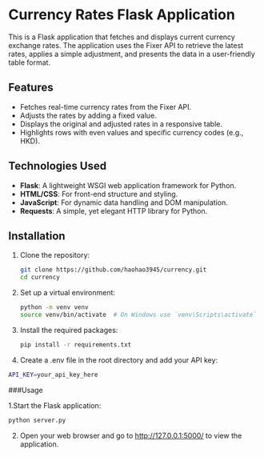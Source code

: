 # Currency Rates Flask Application

This is a Flask application that fetches and displays current currency exchange rates. The application uses the Fixer API to retrieve the latest rates, applies a simple adjustment, and presents the data in a user-friendly table format.

## Features

- Fetches real-time currency rates from the Fixer API.
- Adjusts the rates by adding a fixed value.
- Displays the original and adjusted rates in a responsive table.
- Highlights rows with even values and specific currency codes (e.g., HKD).

## Technologies Used

- **Flask**: A lightweight WSGI web application framework for Python.
- **HTML/CSS**: For front-end structure and styling.
- **JavaScript**: For dynamic data handling and DOM manipulation.
- **Requests**: A simple, yet elegant HTTP library for Python.

## Installation

1. Clone the repository:
   ```bash
   git clone https://github.com/haohao3945/currency.git
   cd currency
   ```
   
2. Set up a virtual environment:
   ```bash
   python -m venv venv
   source venv/bin/activate  # On Windows use `venv\Scripts\activate`
   ```

3. Install the required packages:
   ```bash
   pip install -r requirements.txt
   ```

4. Create a .env file in the root directory and add your API key:
  ```bash
  API_KEY=your_api_key_here
  ```


###Usage

1.Start the Flask application:
  ```bash
  python server.py
  ```

2. Open your web browser and go to http://127.0.0.1:5000/ to view the application.





